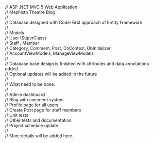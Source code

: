 // ASP .NET MVC 5 Web Application<br />
// Mephisto Theatre Blog<br />
//<br />
// Database designed with Code-First approach of Entity Framework<br />
//<br />
// Models <br />
// User (SuperClass)<br />
// Staff , Member<br />
// Category, Comment, Post, DbContext, DbInitializer<br />
// AccountViewModels, ManageViewModels<br />
//<br />
// Database base design is finished with attributes and data annotations added.<br />
// Optional updates will be added in the future<br />
//<br />
// What need to be done:<br />
//<br />
// Admin dashboard<br />
// Blog with comment system<br />
// Profile page for all users<br />
// Create Post page for staff members<br />
// Unit tests<br />
// Other tests and documentation<br />
// Project schedule update<br />
//<br />
// More details will be added here.<br />
